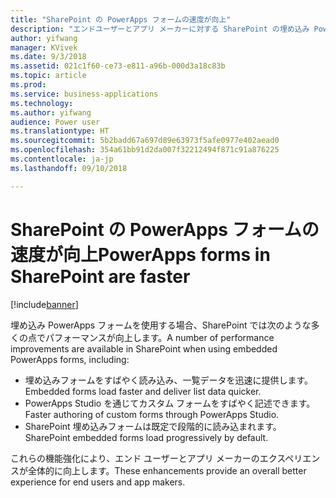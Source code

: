 ```yaml
---
title: "SharePoint の PowerApps フォームの速度が向上"
description: "エンドユーザーとアプリ メーカーに対する SharePoint の埋め込み PowerApps フォームのパフォーマンスが向上します"
author: yifwang
manager: KVivek
ms.date: 9/3/2018
ms.assetid: 021c1f60-ce73-e811-a96b-000d3a18c83b
ms.topic: article
ms.prod: 
ms.service: business-applications
ms.technology: 
ms.author: yifwang
audience: Power user
ms.translationtype: HT
ms.sourcegitcommit: 5b2badd67a697d89e63973f5afe0977e402aead0
ms.openlocfilehash: 354a61bb91d2da007f32212494f871c91a876225
ms.contentlocale: ja-jp
ms.lasthandoff: 09/10/2018

---
```

# <a name="powerapps-forms-in-sharepoint-are-faster"></a><span data-ttu-id="a8ebf-103">SharePoint の PowerApps フォームの速度が向上</span><span class="sxs-lookup"><span data-stu-id="a8ebf-103">PowerApps forms in SharePoint are faster</span></span>


[!include[banner](../../includes/banner.md)]

<span data-ttu-id="a8ebf-104">埋め込み PowerApps フォームを使用する場合、SharePoint では次のような多くの点でパフォーマンスが向上します。</span><span class="sxs-lookup"><span data-stu-id="a8ebf-104">A number of performance improvements are available in SharePoint when using embedded PowerApps forms, including:</span></span>

- <span data-ttu-id="a8ebf-105">埋め込みフォームをすばやく読み込み、一覧データを迅速に提供します。</span><span class="sxs-lookup"><span data-stu-id="a8ebf-105">Embedded forms load faster and deliver list data quicker.</span></span>
- <span data-ttu-id="a8ebf-106">PowerApps Studio を通じてカスタム フォームをすばやく記述できます。</span><span class="sxs-lookup"><span data-stu-id="a8ebf-106">Faster authoring of custom forms through PowerApps Studio.</span></span>
- <span data-ttu-id="a8ebf-107">SharePoint 埋め込みフォームは既定で段階的に読み込まれます。</span><span class="sxs-lookup"><span data-stu-id="a8ebf-107">SharePoint embedded forms load progressively by default.</span></span>

<span data-ttu-id="a8ebf-108">これらの機能強化により、エンド ユーザーとアプリ メーカーのエクスペリエンスが全体的に向上します。</span><span class="sxs-lookup"><span data-stu-id="a8ebf-108">These enhancements provide an overall better experience for end users and app makers.</span></span>


